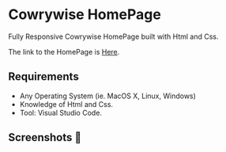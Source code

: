 # Cowrywise HomePage

Fully Responsive Cowrywise  HomePage built with Html and Css.

The link to the HomePage is [Here](http://babzt.github.io/Cowrywise/).

## Requirements 

- Any Operating System (ie. MacOS X, Linux, Windows)
- Knowledge of Html and Css.
- Tool: Visual Studio Code.

 ## Screenshots :camera_flash:



